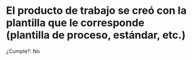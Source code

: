 # El producto de trabajo se creó con la plantilla que le corresponde (plantilla de proceso, estándar, etc.)

¿Cumple?: No